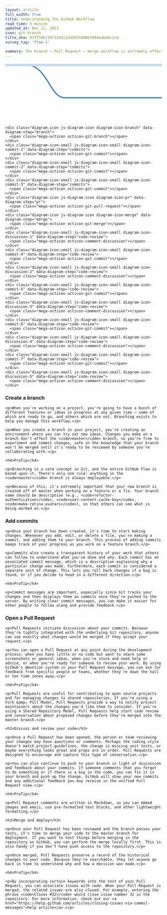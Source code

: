 ```yaml
---
layout: article
full_width: true
title: Understanding the GitHub Workflow
read_time: 5 minute
updated_at: Dec 12, 2013
icon: git-branch
title_sha: 073f59b119f21d1c2a35435d08e7894aa6a0c1cb
survey_tag: 'flow-1'

summary: The branch → Pull Request → merge workflow is extremely effective. This guide explains these concepts so that you can level up your development process.
---
```


<script type="text/javascript" src="flow.js"></script>
<link rel="stylesheet" type="text/css" href="flow.css">

<div class="scrollable-diagram">
  <div class="features-branch-diagram" id="js-features-branch-diagram">
    <svg width="930px" height="345" id="js-features-branch-diagram-svg" xmlns="http://www.w3.org/2000/svg">
      <path d="M66.2711864,5.96363636 C135.523206,5.96363636 143.460673,112 191.02837,112 C238.596067,112 681.049887,112 725.83852,112 C770.627152,112 786.056674,5.95721244 855.110732,5.96363636" id="js-branch-diagram-branch" stroke="#4182C4" stroke-width="4" fill="none"></path>
      <path d="M0,7 L766,7 L920,7" id="js-branch-diagram-master" stroke="#c6d9ed" stroke-width="8"></path>
      <path id="js-branch-diagram-arrow" d="M907.2,10 C910.98,8.95 915.22,8.05 918,7 C914.22,5.95 910.98,5.05 907.2,4" stroke="#c6d9ed" stroke-width="8" fill="none"></path>
    </svg>

    <div class="diagram-icon js-diagram-icon diagram-icon-branch" data-diagram-step="branch">
      <span class="mega-octicon octicon-git-branch"></span>
    </div>
    <div class="diagram-icon-small js-diagram-icon-small diagram-icon-commit-1" data-diagram-step="commits">
      <span class="mega-octicon octicon-git-commit"></span>
    </div>
    <div class="diagram-icon-small js-diagram-icon-small diagram-icon-commit-2" data-diagram-step="commits">
      <span class="mega-octicon octicon-git-commit"></span>
    </div>
    <div class="diagram-icon-small js-diagram-icon-small diagram-icon-commit-3" data-diagram-step="commits">
      <span class="mega-octicon octicon-git-commit"></span>
    </div>
    <div class="diagram-icon js-diagram-icon diagram-icon-pr" data-diagram-step="pr">
      <span class="mega-octicon octicon-git-pull-request"></span>
    </div>
    <div class="diagram-icon js-diagram-icon diagram-icon-merge" data-diagram-step="merge">
      <span class="mega-octicon octicon-git-merge"></span>
    </div>
    <div class="diagram-icon-small js-diagram-icon-small diagram-icon-discussion-1" data-diagram-step="code-review">
      <span class="mega-octicon octicon-comment-discussion"></span>
    </div>
    <div class="diagram-icon-small js-diagram-icon-small diagram-icon-commit-4" data-diagram-step="code-review">
      <span class="mega-octicon octicon-git-commit"></span>
    </div>
    <div class="diagram-icon-small js-diagram-icon-small diagram-icon-discussion-2" data-diagram-step="code-review">
      <span class="mega-octicon octicon-comment-discussion"></span>
    </div>
    <div class="diagram-icon-small js-diagram-icon-small diagram-icon-commit-5" data-diagram-step="code-review">
      <span class="mega-octicon octicon-git-commit"></span>
    </div>
    <div class="diagram-icon-small js-diagram-icon-small diagram-icon-discussion-3" data-diagram-step="code-review">
      <span class="mega-octicon octicon-comment-discussion"></span>
    </div>
    <div class="diagram-icon-small js-diagram-icon-small diagram-icon-commit-6" data-diagram-step="code-review">
      <span class="mega-octicon octicon-git-commit"></span>
    </div>
    <div class="diagram-icon-small js-diagram-icon-small diagram-icon-discussion-4" data-diagram-step="code-review">
      <span class="mega-octicon octicon-comment-discussion"></span>
    </div>
    <div class="diagram-icon-small js-diagram-icon-small diagram-icon-commit-7" data-diagram-step="code-review">
      <span class="mega-octicon octicon-git-commit"></span>
    </div>
    <div class="diagram-icon-small js-diagram-icon-small diagram-icon-discussion-5" data-diagram-step="code-review">
      <span class="mega-octicon octicon-comment-discussion"></span>
    </div>
  </div>
</div>

<div class="flow-content">

  <div class="panel-content js-panel-content js-panel-content-branch" data-step="branch">
    <h3>Create a branch</h3>

    <p>When you're working on a project, you're going to have a bunch of different features or ideas in progress at any given time – some of which are ready to go, and others which are not. Branching exists to help you manage this workflow.</p>

    <p>When you create a branch in your project, you're creating an environment where you can try out new ideas. Changes you make on a branch don't affect the <code>master</code> branch, so you're free to experiment and commit changes, safe in the knowledge that your branch won't be merged until it's ready to be reviewed by someone you're collaborating with.</p>

    <h4>ProTip</h4>

    <p>Branching is a core concept in Git, and the entire GitHub Flow is based upon it. There's only one rule: anything in the <code>master</code> branch is always deployable.</p>

    <p>Because of this, it's extremely important that your new branch is created off of master when working on a feature or a fix. Your branch name should be descriptive (e.g., <code>refactor-authentication</code>, <code>user-content-cache-key</code>, <code>make-retina-avatars</code>), so that others can see what is being worked on.</p>

  </div>

  <div class="panel-content js-panel-content js-panel-content-commits" data-step="commits">
    <h3>Add commits</h3>

    <p>Once your branch has been created, it's time to start making changes. Whenever you add, edit, or delete a file, you're making a commit, and adding them to your branch. This process of adding commits keeps track of your progress as you work on a feature branch.</p>

    <p>Commits also create a transparent history of your work that others can follow to understand what you've done and why. Each commit has an associated commit message, which is a description explaining why a particular change was made. Furthermore, each commit is considered a separate unit of change. This lets you roll back changes if a bug is found, or if you decide to head in a different direction.</p>

    <h4>ProTip</h4>

    <p>Commit messages are important, especially since Git tracks your changes and then displays them as commits once they're pushed to the server. By writing clear commit messages, you can make it easier for other people to follow along and provide feedback.</p>

  </div>

  <div class="panel-content js-panel-content js-panel-content-pr" data-step="pr">
    <h3>Open a Pull Request</h3>

    <p>Pull Requests initiate discussion about your commits. Because they're tightly integrated with the underlying Git repository, anyone can see exactly what changes would be merged if they accept your request.</p>

    <p>You can open a Pull Request at any point during the development process: when you have little or no code but want to share some screenshots or general ideas, when you're stuck and need help or advice, or when you're ready for someone to review your work. By using GitHub's @mention system in your Pull Request message, you can ask for feedback from specific people or teams, whether they're down the hall or ten time zones away.</p>

    <h4>ProTip</h4>

    <p>Pull Requests are useful for contributing to open source projects and for managing changes to shared repositories. If you're using a Fork &amp; Pull Model, Pull Requests provide a way to notify project maintainers about the changes you'd like them to consider. If you're using a Shared Repository Model, Pull Requests help start code review and conversation about proposed changes before they're merged into the master branch.</p>

  </div>

  <div class="panel-content js-panel-content js-panel-content-code-review" data-step="code-review">

    <h3>Discuss and review your code</h3>

    <p>Once a Pull Request has been opened, the person or team reviewing your changes may have questions or comments. Perhaps the coding style doesn't match project guidelines, the change is missing unit tests, or maybe everything looks great and props are in order. Pull Requests are designed to encourage and capture this type of conversation.</p>

    <p>You can also continue to push to your branch in light of discussion and feedback about your commits. If someone comments that you forgot to do something or if there is a bug in the code, you can fix it in your branch and push up the change. GitHub will show your new commits and any additional feedback you may receive in the unified Pull Request view.</p>

    <h4>ProTip</h4>

    <p>Pull Request comments are written in Markdown, so you can embed images and emoji, use pre-formatted text blocks, and other lightweight formatting.</p>

  </div>

  <div class="panel-content js-panel-content js-panel-content-merge" data-step="merge">

    <h3>Merge and deploy</h3>

    <p>Once your Pull Request has been reviewed and the branch passes your tests, it's time to merge your code to the master branch for deployment. If you want to test things before merging in the repository on GitHub, you can perform the merge locally first. This is also handy if you don't have push access to the repository.</p>

    <p>Once merged, Pull Requests preserve a record of the historical changes to your code. Because they're searchable, they let anyone go back in time to understand why and how a decision was made.</p>

    <h4>ProTip</h4>

    <p>By incorporating certain keywords into the text of your Pull Request, you can associate issues with code. When your Pull Request is merged, the related issues are also closed. For example, entering the phrase <code>Closes #32</code> would close issue number 32 in the repository. For more information, check out our <a href="https://help.github.com/articles/closing-issues-via-commit-messages">help article</a>.</p>

  </div>

  <a href="#" class="panel-nav prev js-panel-nav-prev" title="Previous">
    <span class="mega-octicon octicon-chevron-left"></span>
  </a>

  <a href="#" class="panel-nav next js-panel-nav-next" title="Next">
    <span class="mega-octicon octicon-chevron-right"></span>
  </a>


</div>